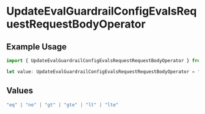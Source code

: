 # UpdateEvalGuardrailConfigEvalsRequestRequestBodyOperator

## Example Usage

```typescript
import { UpdateEvalGuardrailConfigEvalsRequestRequestBodyOperator } from "@orq-ai/node/models/operations";

let value: UpdateEvalGuardrailConfigEvalsRequestRequestBodyOperator = "ne";
```

## Values

```typescript
"eq" | "ne" | "gt" | "gte" | "lt" | "lte"
```